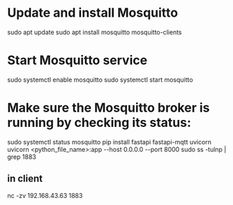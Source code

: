 # Update and install Mosquitto
sudo apt update
sudo apt install mosquitto mosquitto-clients

# Start Mosquitto service
sudo systemctl enable mosquitto
sudo systemctl start mosquitto

# Make sure the Mosquitto broker is running by checking its status:
sudo systemctl status mosquitto
pip install fastapi fastapi-mqtt uvicorn
uvicorn <python_file_name>:app --host 0.0.0.0 --port 8000
sudo ss -tulnp | grep 1883

## in client
nc -zv 192.168.43.63 1883